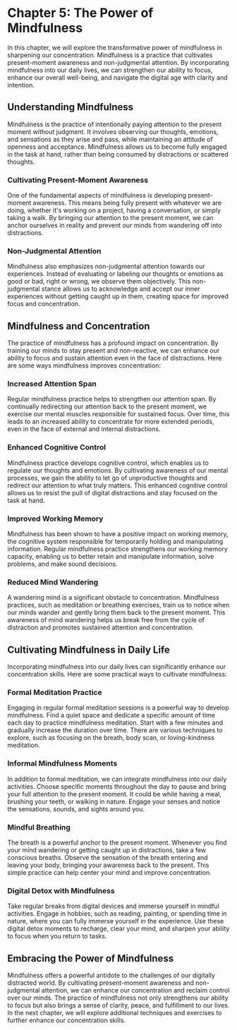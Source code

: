 Chapter 5: The Power of Mindfulness
===================================

In this chapter, we will explore the transformative power of mindfulness in sharpening our concentration. Mindfulness is a practice that cultivates present-moment awareness and non-judgmental attention. By incorporating mindfulness into our daily lives, we can strengthen our ability to focus, enhance our overall well-being, and navigate the digital age with clarity and intention.

Understanding Mindfulness
-------------------------

Mindfulness is the practice of intentionally paying attention to the present moment without judgment. It involves observing our thoughts, emotions, and sensations as they arise and pass, while maintaining an attitude of openness and acceptance. Mindfulness allows us to become fully engaged in the task at hand, rather than being consumed by distractions or scattered thoughts.

### Cultivating Present-Moment Awareness

One of the fundamental aspects of mindfulness is developing present-moment awareness. This means being fully present with whatever we are doing, whether it's working on a project, having a conversation, or simply taking a walk. By bringing our attention to the present moment, we can anchor ourselves in reality and prevent our minds from wandering off into distractions.

### Non-Judgmental Attention

Mindfulness also emphasizes non-judgmental attention towards our experiences. Instead of evaluating or labeling our thoughts or emotions as good or bad, right or wrong, we observe them objectively. This non-judgmental stance allows us to acknowledge and accept our inner experiences without getting caught up in them, creating space for improved focus and concentration.

Mindfulness and Concentration
-----------------------------

The practice of mindfulness has a profound impact on concentration. By training our minds to stay present and non-reactive, we can enhance our ability to focus and sustain attention even in the face of distractions. Here are some ways mindfulness improves concentration:

### Increased Attention Span

Regular mindfulness practice helps to strengthen our attention span. By continually redirecting our attention back to the present moment, we exercise our mental muscles responsible for sustained focus. Over time, this leads to an increased ability to concentrate for more extended periods, even in the face of external and internal distractions.

### Enhanced Cognitive Control

Mindfulness practice develops cognitive control, which enables us to regulate our thoughts and emotions. By cultivating awareness of our mental processes, we gain the ability to let go of unproductive thoughts and redirect our attention to what truly matters. This enhanced cognitive control allows us to resist the pull of digital distractions and stay focused on the task at hand.

### Improved Working Memory

Mindfulness has been shown to have a positive impact on working memory, the cognitive system responsible for temporarily holding and manipulating information. Regular mindfulness practice strengthens our working memory capacity, enabling us to better retain and manipulate information, solve problems, and make sound decisions.

### Reduced Mind Wandering

A wandering mind is a significant obstacle to concentration. Mindfulness practices, such as meditation or breathing exercises, train us to notice when our minds wander and gently bring them back to the present moment. This awareness of mind wandering helps us break free from the cycle of distraction and promotes sustained attention and concentration.

Cultivating Mindfulness in Daily Life
-------------------------------------

Incorporating mindfulness into our daily lives can significantly enhance our concentration skills. Here are some practical ways to cultivate mindfulness:

### Formal Meditation Practice

Engaging in regular formal meditation sessions is a powerful way to develop mindfulness. Find a quiet space and dedicate a specific amount of time each day to practice mindfulness meditation. Start with a few minutes and gradually increase the duration over time. There are various techniques to explore, such as focusing on the breath, body scan, or loving-kindness meditation.

### Informal Mindfulness Moments

In addition to formal meditation, we can integrate mindfulness into our daily activities. Choose specific moments throughout the day to pause and bring your full attention to the present moment. It could be while having a meal, brushing your teeth, or walking in nature. Engage your senses and notice the sensations, sounds, and sights around you.

### Mindful Breathing

The breath is a powerful anchor to the present moment. Whenever you find your mind wandering or getting caught up in distractions, take a few conscious breaths. Observe the sensation of the breath entering and leaving your body, bringing your awareness back to the present. This simple practice can help center your mind and improve concentration.

### Digital Detox with Mindfulness

Take regular breaks from digital devices and immerse yourself in mindful activities. Engage in hobbies, such as reading, painting, or spending time in nature, where you can fully immerse yourself in the experience. Use these digital detox moments to recharge, clear your mind, and sharpen your ability to focus when you return to tasks.

Embracing the Power of Mindfulness
----------------------------------

Mindfulness offers a powerful antidote to the challenges of our digitally distracted world. By cultivating present-moment awareness and non-judgmental attention, we can enhance our concentration and reclaim control over our minds. The practice of mindfulness not only strengthens our ability to focus but also brings a sense of clarity, peace, and fulfillment to our lives. In the next chapter, we will explore additional techniques and exercises to further enhance our concentration skills.
